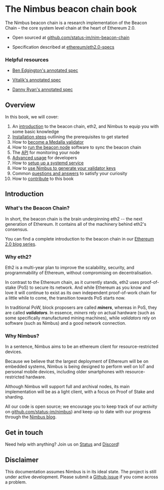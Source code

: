 # The Nimbus beacon chain book

The Nimbus beacon chain is a research implementation of the Beacon Chain – the core system level chain at the heart of Ethereum 2.0.


- Open sourced at [github.com/status-im/nim-beacon-chain](https://github.com/status-im/nim-beacon-chain/tree/master)

- Specification described at [ethereum/eth2.0-specs](https://github.com/ethereum/eth2.0-specs/tree/v0.12.2#phase-0)


### Helpful resources
- [Ben Edgington's annotated spec](https://benjaminion.xyz/eth2-annotated-spec/phase0/beacon-chain/) 

- [Vitalik's annotated spec](https://github.com/ethereum/annotated-spec/blob/master/phase0/beacon-chain.md)
- [Danny Ryan's annotated spec](https://notes.ethereum.org/@djrtwo/Bkn3zpwxB)


## Overview

In this book, we will cover:

1. An [introduction](./intro.md#introduction) to the beacon chain, eth2, and Nimbus to equip you with some basic knowledge
2. [Installation steps](./install.md) outlining the prerequisites to get started
3. How to [become a Medalla validator](./medalla.md)
4. How to [run the beacon node](./beacon_node.md) software to sync the beacon chain
5. The [API](./api.md) for monitoring your node
6. [Advanced usage](./advanced.md) for developers
7. How to [setup up a systemd service](./beacon_node_systemd.md)
8. How to [use Nimbus to generate your validator keys](./create_wallet_and_deposit.md)
7. Common [questions and answers](./faq.md) to satisfy your curiosity
8. How to [contribute](./contribute.md) to this book


## Introduction

### What's the Beacon Chain?

In short, the beacon chain is the brain underpinning eth2 -- the next generation of Ethereum. It contains all of the machinery behind eth2's consensus.

You can find a complete introduction to the beacon chain in our [Ethereum 2.0 blog series](https://our.status.im/two-point-oh-the-beacon-chain/).



### Why eth2?

Eth2 is a multi-year plan to improve the scalability, security, and programmability of Ethereum, without compromising on decentralisation.

In contrast to the Ethereum chain, as it currently stands, eth2 uses proof-of-stake (PoS) to secure its network. And while Ethereum as you know and love it will continue to exist as its own independent proof-of-work chain for a little while to come, the transition towards PoS starts now.

In traditional PoW, block proposers are called **_miners_**, whereas in PoS, they are called **_validators_**. In essence, _miners_ rely on actual hardware (such as some specifically manufactured mining machines), while _validators_ rely on software (such as Nimbus) and a good network connection.

### Why Nimbus?

In a sentence, Nimbus aims to be an ethereum client for resource-restricted devices. 

Because we believe that the largest deployment of Ethereum will be on embedded systems, Nimbus is being designed to perform well on IoT and personal mobile devices, including older smartphones with resource-restricted hardware.

Although Nimbus will support full and archival nodes, its main implementation will be as a light client, with a focus on Proof of Stake and sharding.

All our code is open source; we encourage you to keep track of our activity on [github.com/status-im/nimbus](github.com/status-im/nimbus)) and keep up to date with our progress through the [Nimbus blog](https://our.status.im/tag/nimbus/).


## Get in touch

Need help with anything? Join us on [Status](https://join.status.im/nimbus-general) and [Discord](https://discord.gg/9dWwPnG)!


## Disclaimer

This documentation assumes Nimbus is in its ideal state. The project is still under active development. Please submit a [Github issue](https://github.com/status-im/nim-beacon-chain/issues) if you come across a problem.

<!-- > > > TODO:

1. fill up the gitbook content
2. write questions in the faq.md page -->

